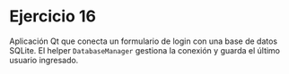 # Ejercicio 16

Aplicación Qt que conecta un formulario de login con una base de datos SQLite. El helper `DatabaseManager` gestiona la conexión y guarda el último usuario ingresado.
